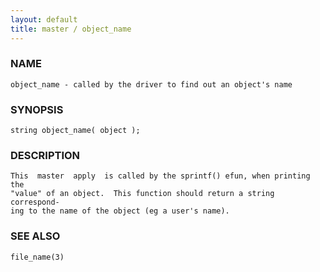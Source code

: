 ```yaml
---
layout: default
title: master / object_name
---
```


### NAME

    object_name - called by the driver to find out an object's name

### SYNOPSIS

    string object_name( object );

### DESCRIPTION

    This  master  apply  is called by the sprintf() efun, when printing the
    "value" of an object.  This function should return a string correspond‐
    ing to the name of the object (eg a user's name).

### SEE ALSO

    file_name(3)

